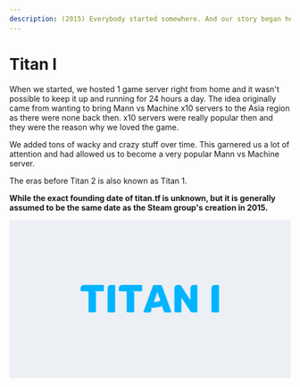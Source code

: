 ```yaml
---
description: (2015) Everybody started somewhere. And our story began here.
---
```


# Titan I

When we started, we hosted 1 game server right from home and it wasn't possible to keep it up and running for 24 hours a day. The idea originally came from wanting to bring Mann vs Machine x10 servers to the Asia region as there were none back then. x10 servers were really popular then and they were the reason why we loved the game.

We added tons of wacky and crazy stuff over time. This garnered us a lot of attention and had allowed us to become a very popular Mann vs Machine server.

The eras before Titan 2 is also known as Titan 1.

**While the exact founding date of titan.tf is unknown, but it is generally assumed to be the same date as the Steam group's creation in 2015.**

![](../../.gitbook/assets/titan1.png)

